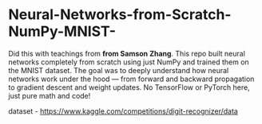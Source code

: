 # Neural-Networks-from-Scratch-NumPy-MNIST-
Did this with teachings from **from Samson Zhang**.
This repo built neural networks completely from scratch using just NumPy and trained them on the MNIST dataset.  The goal was to deeply understand how neural networks work under the hood — from forward and backward propagation to gradient descent and weight updates. No TensorFlow or PyTorch here, just pure math and code! 

dataset - https://www.kaggle.com/competitions/digit-recognizer/data
